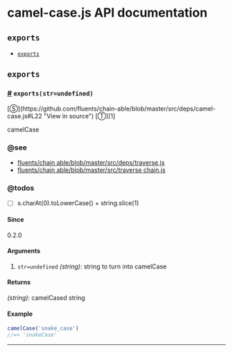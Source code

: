 # camel-case.js API documentation

<!-- div class="toc-container" -->

<!-- div -->

## `exports`
* <a href="#exports">`exports`</a>

<!-- /div -->

<!-- /div -->

<!-- div class="doc-container" -->

<!-- div -->

## `exports`

<!-- div -->

<h3 id="exports"><a href="#exports">#</a>&nbsp;<code>exports(str=undefined)</code></h3>
[&#x24C8;](https://github.com/fluents/chain-able/blob/master/src/deps/camel-case.js#L22 "View in source") [&#x24C9;][1]

camelCase


### @see 

* <a href="https://github.com/fluents/chain-able/blob/master/src/deps/traverse.js">fluents/chain able/blob/master/src/deps/traverse.js</a>
* <a href="https://github.com/fluents/chain-able/blob/master/src/TraverseChain.js">fluents/chain able/blob/master/src/traverse chain.js</a>

### @todos 

- [ ] s.charAt(0).toLowerCase() + string.slice(1)
 
#### Since
0.2.0

#### Arguments
1. `str=undefined` *(string)*: string to turn into camelCase

#### Returns
*(string)*: camelCased string

#### Example
```js
camelCase('snake_case')
//=> 'snakeCase'

```
---

<!-- /div -->

<!-- /div -->

<!-- /div -->

 [1]: #exports "Jump back to the TOC."
